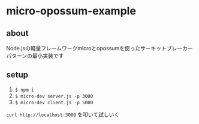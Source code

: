 # micro-opossum-example

## about

Node.jsの軽量フレームワークmicroとopossumを使ったサーキットブレーカーパターンの最小実装です

## setup

1. `$ npm i `
2. `$ micro-dev server.js -p 3000`
3. `$ micro-dev client.js -p 5000`

`curl http://localhost:3000` を叩いて試しいく